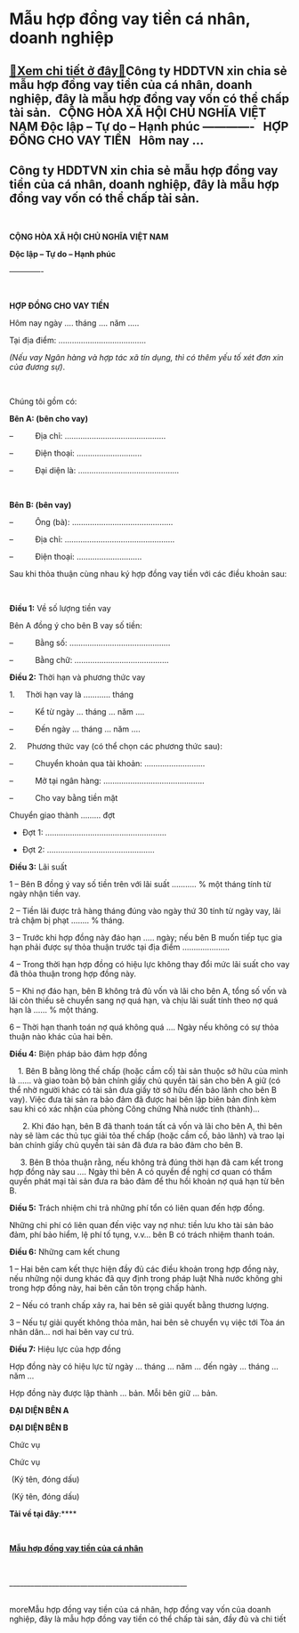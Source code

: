 Mẫu hợp đồng vay tiền cá nhân, doanh nghiệp
===========================================

[:gift:Xem chi tiết ở đây:gift:](https://hddtvn.com/mau-hop-dong-vay-tien-ca-nhan-doanh-nghiep/)Công ty HDDTVN xin chia sẻ mẫu hợp đồng vay tiền của cá nhân, doanh nghiệp, đây là mẫu hợp đồng vay vốn có thể chấp tài sản.   CỘNG HÒA XÃ HỘI CHỦ NGHĨA VIỆT NAM Độc lập – Tự do – Hạnh phúc ————-   HỢP ĐỒNG CHO VAY TIỀN   Hôm nay …
---------------------------------------------------------------------------------------------------------------------------------------------------------------------------------------------------------------------------------------



Công ty HDDTVN xin chia sẻ mẫu hợp đồng vay tiền của cá nhân, doanh nghiệp, đây là mẫu hợp đồng vay vốn có thể chấp tài sản.
------------------------------------------------------------------------------------------------------------------------------


 



**CỘNG HÒA XÃ HỘI CHỦ NGHĨA VIỆT NAM**  

**Độc lập – Tự do – Hạnh phúc**  

 ————-  

    

**HỢP ĐỒNG CHO VAY TIỀN**
   

Hôm nay ngày …. tháng …. năm …..  

Tại địa điểm: …………………………………  

*(Nếu vay Ngân hàng và hợp tác xã tín dụng, thì có thêm yếu tố xét đơn xin của đương sự)*.  

   

Chúng tôi gồm có:  

**Bên A: (bên cho vay)**  

–          Địa chỉ: ………………………………………  

–          Điện thoại: ………………………..  

–          Đại diện là: ………………………………………  

   

**Bên B: (bên vay)**  

–          Ông (bà): ………………………………………  

–          Địa chỉ: ………………………………………….  

–          Điện thoại: ………………………..  

Sau khi thỏa thuận cùng nhau ký hợp đồng vay tiền với các điều khoản sau:  

   

**Điều 1:** Về số lượng tiền vay  

Bên A đồng ý cho bên B vay số tiền:  

–          Bằng số: ………………………………………  

–          Bằng chữ: ……………………………………


**Điều 2:** Thời hạn và phương thức vay  

1.     Thời hạn vay là ………… tháng  

–          Kể từ ngày … tháng … năm ….  

–          Đến ngày … tháng … năm ….  

2.     Phương thức vay (có thể chọn các phương thức sau):  

–          Chuyển khoản qua tài khoản: ………………………  

–          Mở tại ngân hàng: ………………………………………  

–          Cho vay bằng tiền mặt  

Chuyển giao thành ……… đợt  

+ Đợt 1: ………………………………………………  

+ Đợt 2: …………………………………………


**Điều 3:** Lãi suất  

1 – Bên B đồng ý vay số tiền trên với lãi suất ……….. % một tháng tính từ ngày nhận tiền vay.  

2 – Tiền lãi được trả hàng tháng đúng vào ngày thứ 30 tính từ ngày vay, lãi trả chậm bị phạt …….. % tháng.  

3 – Trước khi hợp đồng này đáo hạn ….. ngày; nếu bên B muốn tiếp tục gia hạn phải được sự thỏa thuận trước tại địa điểm …………………  

4 – Trong thời hạn hợp đồng có hiệu lực không thay đổi mức lãi suất cho vay đã thỏa thuận trong hợp đồng này.  

5 – Khi nợ đáo hạn, bên B không trả đủ vốn và lãi cho bên A, tổng số vốn và lãi còn thiếu sẽ chuyển sang nợ quá hạn, và chịu lãi suất tính theo nợ quá hạn là …… % một tháng.  

6 – Thời hạn thanh toán nợ quá không quá …. Ngày nếu không có sự thỏa thuận nào khác của hai bên.


**Điều 4:** Biện pháp bảo đảm hợp đồng  

    1. Bên B bằng lòng thế chấp (hoặc cầm cố) tài sản thuộc sở hữu của mình là …… và giao toàn bộ bản chính giấy chủ quyền tài sản cho bên A giữ (có thể nhờ người khác có tài sản đưa giấy tờ sở hữu đến bảo lãnh cho bên B vay). Việc đưa tài sản ra bảo đảm đã được hai bên lập biên bản đính kèm sau khi có xác nhận của phòng Công chứng Nhà nước tỉnh (thành)…


      2. Khi đáo hạn, bên B đã thanh toán tất cả vốn và lãi cho bên A, thì bên này sẽ làm các thủ tục giải tỏa thế chấp (hoặc cầm cố, bảo lãnh) và trao lại bản chính giấy chủ quyền tài sản đã đưa ra bảo đảm cho bên B.


     3. Bên B thỏa thuận rằng, nếu không trả đúng thời hạn đã cam kết trong hợp đồng này sau …. Ngày thì bên A có quyền đề nghị cơ quan có thẩm quyền phát mại tài sản đưa ra bảo đảm để thu hồi khoản nợ quá hạn từ bên B.


**Điều 5:** Trách nhiệm chi trả những phí tổn có liên quan đến hợp đồng.  

Những chi phí có liên quan đến việc vay nợ như: tiền lưu kho tài sản bảo đảm, phí bảo hiểm, lệ phí tố tụng, v.v… bên B có trách nhiệm thanh toán.


**Điều 6:** Những cam kết chung  

1 – Hai bên cam kết thực hiện đầy đủ các điều khoản trong hợp đồng này, nếu những nội dung khác đã quy định trong pháp luật Nhà nước không ghi trong hợp đồng này, hai bên cần tôn trọng chấp hành.  

2 – Nếu có tranh chấp xảy ra, hai bên sẽ giải quyết bằng thương lượng.  

3 – Nếu tự giải quyết không thỏa mãn, hai bên sẽ chuyển vụ việc tới Tòa án nhân dân… nơi hai bên vay cư trú.


**Điều 7:** Hiệu lực của hợp đồng  

Hợp đồng này có hiệu lực từ ngày … tháng … năm … đến ngày … tháng … năm …  

Hợp đồng này được lập thành … bản. Mỗi bên giữ … bản.







**ĐẠI DIỆN BÊN A**

**ĐẠI DIỆN BÊN B**



Chức vụ    

Chức vụ



 (Ký tên, đóng dấu)

 (Ký tên, đóng dấu)




**Tải về tại đây**:****

  

[**Mẫu hợp đồng vay tiền của cá nhân**](https://drive.google.com/open?id=0B24q-XZt4667aGQxamoxVUF1VDg)
 



  

\_\_\_\_\_\_\_\_\_\_\_\_\_\_\_\_\_\_\_\_\_\_\_\_\_\_\_\_\_\_\_\_\_\_\_\_\_\_\_\_\_\_\_\_\_\_\_\_\_\_  

  
   
moreMẫu hợp đồng vay tiền của cá nhân, hợp đồng vay vốn của doanh nghiệp, đây là mẫu hợp đồng vay tiền có thể chấp tài sản, đầy đủ và chi tiết

